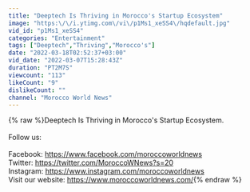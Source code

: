 ```yaml
---
title: "Deeptech Is Thriving in Morocco's Startup Ecosystem"
image: "https:\/\/i.ytimg.com\/vi\/p1Ms1_xeSS4\/hqdefault.jpg"
vid_id: "p1Ms1_xeSS4"
categories: "Entertainment"
tags: ["Deeptech","Thriving","Morocco's"]
date: "2022-03-18T02:52:37+03:00"
vid_date: "2022-03-07T15:28:43Z"
duration: "PT2M7S"
viewcount: "113"
likeCount: "9"
dislikeCount: ""
channel: "Morocco World News"
---
```

{% raw %}Deeptech Is Thriving in Morocco's Startup Ecosystem.<br /><br />Follow us:<br /><br />Facebook: <a rel="nofollow" target="blank" href="https://www.facebook.com/moroccoworldnews">https://www.facebook.com/moroccoworldnews</a><br />Twitter: <a rel="nofollow" target="blank" href="https://twitter.com/MoroccoWNews?s=20">https://twitter.com/MoroccoWNews?s=20</a><br />Instagram: <a rel="nofollow" target="blank" href="https://www.instagram.com/moroccoworldnews">https://www.instagram.com/moroccoworldnews</a><br />Visit our website: <a rel="nofollow" target="blank" href="https://www.moroccoworldnews.com/">https://www.moroccoworldnews.com/</a>{% endraw %}
